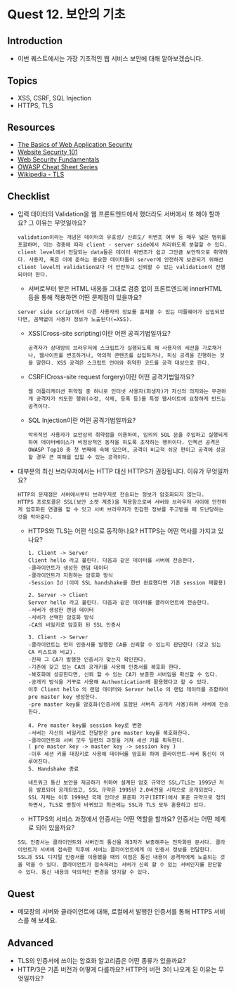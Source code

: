 # Quest 12. 보안의 기초

## Introduction

- 이번 퀘스트에서는 가장 기초적인 웹 서비스 보안에 대해 알아보겠습니다.

## Topics

- XSS, CSRF, SQL Injection
- HTTPS, TLS

## Resources

- [The Basics of Web Application Security](https://martinfowler.com/articles/web-security-basics.html)
- [Website Security 101](https://spyrestudios.com/web-security-101/)
- [Web Security Fundamentals](https://www.shopify.com.ng/partners/blog/web-security-2018)
- [OWASP Cheat Sheet Series](https://cheatsheetseries.owasp.org/)
- [Wikipedia - TLS](https://en.wikipedia.org/wiki/Transport_Layer_Security)

## Checklist

- 입력 데이터의 Validation을 웹 프론트엔드에서 했더라도 서버에서 또 해야 할까요? 그 이유는 무엇일까요?
  ```
  validation이라는 개념은 데이터의 유효성/ 신뢰도/ 위변조 여부 등 매우 넓은 범위를 포괄하며, 이는 경중에 따라 client - server side에서 처리하도록 분할할 수 있다. client level에서 전달되는 data들은 데이터 위변조가 쉽고 그만큼 보안적으로 취약하다. 사용자, 혹은 이에 준하는 중요한 데이터들이 server에 안전하게 보관되기 위해선 client level의 validation보다 더 안전하고 신뢰할 수 있는 validation이 진행되어야 한다.
  ```
  - 서버로부터 받은 HTML 내용을 그대로 검증 없이 프론트엔드에 innerHTML 등을 통해 적용하면 어떤 문제점이 있을까요?
  ```
  server side script에서 다른 사용자의 정보를 훔쳐볼 수 있는 미들웨어가 삽입되었다면, 꼼짝없이 사용자 정보가 노출된다(=XSS).
  ```
  - XSS(Cross-site scripting)이란 어떤 공격기법일까요?
    ```
    공격자가 상대방의 브라우저에 스크립트가 실행되도록 해 사용자의 세션을 가로채거나, 웹사이트를 변조하거나, 악의적 콘텐츠를 삽입하거나, 피싱 공격을 진행하는 것을 말한다. XSS 공격은 스크립트 언어와 취약한 코드를 공격 대상으로 한다.
    ```
  - CSRF(Cross-site request forgery)이란 어떤 공격기법일까요?
    ```
    웹 어플리케이션 취약점 중 하나로 인터넷 사용자(희생자)가 자신의 의지와는 무관하게 공격자가 의도한 행위(수정, 삭제, 등록 등)를 특정 웹사이트에 요청하게 만드는 공격이다.
    ```
  - SQL Injection이란 어떤 공격기법일까요?
    ```
    악의적인 사용자가 보안상의 취약점을 이용하여, 임의의 SQL 문을 주입하고 실행되게 하여 데이터베이스가 비정상적인 동작을 하도록 조작하는 행위이다. 인젝션 공격은 OWASP Top10 중 첫 번째에 속해 있으며, 공격이 비교적 쉬운 편이고 공격에 성공할 경우 큰 피해를 입힐 수 있는 공격이다.
    ```
- 대부분의 최신 브라우저에서는 HTTP 대신 HTTPS가 권장됩니다. 이유가 무엇일까요?

  ```
  HTTP의 문제점은 서버에서부터 브라우저로 전송되는 정보가 암호화되지 않는다.
  HTTPS 프로토콜은 SSL(보안 소켓 계층)을 적용함으로써 서버와 브라우저 사이에 안전하게 암호화된 연결을 할 수 잇고 서버 브라우저가 민감한 정보를 주고받을 때 도난당하는 것을 막아준다.
  ```

  - HTTPS와 TLS는 어떤 식으로 동작하나요? HTTPS는 어떤 역사를 가지고 있나요?

    ```
    1. Client -> Server
    Client hello 라고 불린다. 다음과 같은 데이터를 서버에 전송한다.
    -클라이언트가 생성한 랜덤 데이터
    -클라이언트가 지원하는 암호화 방식
    -Session Id (이미 SSL handshake를 한번 완료했다면 기존 session 재활용)

    2. Server -> Client
    Server hello 라고 불린다. 다음과 같은 데이터를 클라이언트에 전송한다.
    -서버가 생성한 랜덤 데이터
    -서버가 선택한 암호화 방식
    -CA의 비밀키로 암호화 된 SSL 인증서

    3. Client -> Server
    -클라이언트는 먼저 인증서를 발행한 CA를 신뢰할 수 있는지 판단한다 (갖고 있는 CA 리스트와 비교).
    -진짜 그 CA가 발행한 인증서가 맞는지 확인한다.
    -기존에 갖고 있는 CA의 공개키를 사용해 인증서를 복호화 한다.
    -복호화에 성공한다면, 신뢰 할 수 있는 CA가 보증한 서버임을 확신할 수 있다.
    -공개키 방식을 거꾸로 사용해 Authentication에 활용했다고 할 수 있다.
    이후 Client hello 의 랜덤 데이터와 Server hello 의 랜덤 데이터를 조합하여 pre master key 생성한다.
    -pre master key를 암호화(인증서에 포함된 서버측 공개키 사용)하여 서버에 전송한다.

    4. Pre master key를 session key로 변환
    -서버는 자신의 비밀키로 전달받은 pre master key를 복호화한다.
    -클라이언트와 서버 모두 일련의 과정을 거쳐 세션 키를 획득한다.
    ( pre master key -> master key -> session key )
    -이후 세션 키를 대칭키로 사용해 데이터를 암호화 하여 클라이언트-서버 통신이 이루어진다.
    5. Handshake 종료

    네트워크 통신 보안을 제공하기 위하여 설계된 암호 규약인 SSL/TLS는 1995년 처음 발표되어 공개되었고, SSL 규약은 1995년 2.0버전을 시작으로 공개되었다.
    SSL 자체는 이후 1999년 국제 인터넷 표준화 기구(IETF)에서 표준 규약으로 정의하면서, TLS로 명칭이 바뀌었고 최근에는 SSL과 TLS 모두 혼용하고 있다.
    ```

  - HTTPS의 서비스 과정에서 인증서는 어떤 역할을 할까요? 인증서는 어떤 체계로 되어 있을까요?

  ```
  SSL 인증서는 클라이언트와 서버간의 통신을 제3자가 보증해주는 전자화된 문서다. 클라이언트가 서버에 접속한 직후에 서버는 클라이언트에게 이 인증서 정보를 전달한다.
  SSL과 SSL 디지털 인증서를 이용했을 때의 이점은 통신 내용이 공격자에게 노출되는 것을 막을 수 있다. 클라이언트가 접속하려는 서버가 신뢰 할 수 있는 서버인지를 판단할 수 있다. 통신 내용의 악의적인 변경을 방지할 수 있다.
  ```

## Quest

- 메모장의 서버와 클라이언트에 대해, 로컬에서 발행한 인증서를 통해 HTTPS 서비스를 해 보세요.

## Advanced

- TLS의 인증서에 쓰이는 암호화 알고리즘은 어떤 종류가 있을까요?
- HTTP/3은 기존 버전과 어떻게 다를까요? HTTP의 버전 3이 나오게 된 이유는 무엇일까요?
